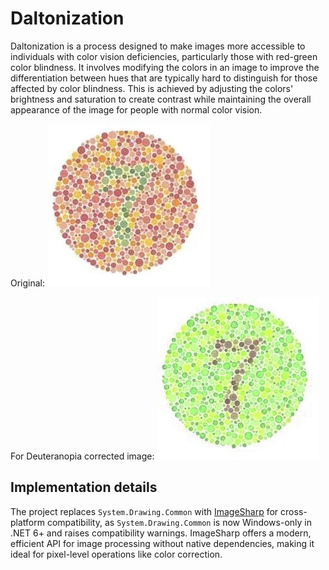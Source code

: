# Daltonization
Daltonization is a process designed to make images more accessible to individuals with color vision deficiencies, particularly those with red-green color blindness. It involves modifying the colors in an image to improve the differentiation between hues that are typically hard to distinguish for those affected by color blindness. This is achieved by adjusting the colors' brightness and saturation to create contrast while maintaining the overall appearance of the image for people with normal color vision.

Original:
![Original Ishihara Image](/.images/Ishihara.jpg)

For Deuteranopia corrected image:
![Daltonized Image](/.images/Daltonized_image.jpg)

## Implementation details
The project replaces `System.Drawing.Common` with [ImageSharp](https://github.com/SixLabors/ImageSharp) for cross-platform compatibility, as `System.Drawing.Common` is now Windows-only in .NET 6+ and raises compatibility warnings. ImageSharp offers a modern, efficient API for image processing without native dependencies, making it ideal for pixel-level operations like color correction.